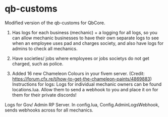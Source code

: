 # qb-customs
Modified version of the qb-customs for QbCore.

1) Has logs for each business (mechanic) + a logging for all logs, so you can allow mechanic businesses to have their own separate logs to see when an employee uses pad and charges society, and also have logs for admins to check all mechanics.

2) Have societies/ jobs where employees or jobs societys do not get charged, such as police.

3) Added 16 new Chameleon Colours in your fivem server.
(Credit: https://forum.cfx.re/t/how-to-get-the-chameleon-paints/4869883)
Instructions for logs:
Logs for individual mechanic owners can be found locations.lua. Allow them to send a webhook to you and place it on for them for their private discords!

Logs for Gov/ Admin RP Server. In config.lua, Config.AdminLogsWebhook, sends webhooks across for all mechanics.
